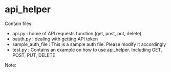 # api_helper

Contain files:
* api.py : home of API requests function (get, post, put, delete)
* oauth.py : dealing with getting API token
* sample_auth_file : This is a sample auth file. Please modify it accordingly 
* test.py : Contains an example on how to use api_helper. Including GET, POST, PUT, DELETE

Note:
